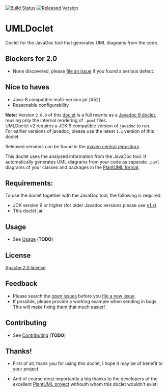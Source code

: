 [![Build Status][ci-img]][ci]
[![Released Version][maven-img]][maven]

# UMLDoclet

Doclet for the JavaDoc tool that generates UML diagrams from the code.  

## Blockers for 2.0

- None discovered, please [file an issue](https://github.com/talsma-ict/umldoclet/issues/new)
  if you found a serious defect.

## Nice to haves

- Java-8 compatible multi-version jar (#52)
- Reasonable configurability

__Note:__ Version `2.0.0` of this [doclet] is a full rewrite as 
a [Javadoc 9 doclet][doclet], reusing only the internal rendering of `.puml` files.  
UMLDoclet v2 requires a JDK 9 compatible version of `javadoc` to run.  
For earlier versions of javadoc, please use the latest `1.x` version of this doclet.

Released versions can be found in the [maven central repository][maven].  

This doclet uses the analyzed information from the JavaDoc tool.
It automatically generates UML diagrams from your code as separate 
`.puml` diagrams of your classes and packages in the 
[PlantUML format][plantuml].

## Requirements:

To use the doclet together with the JavaDoc tool, the following is required.

- JDK version 9 or higher (for older Javadoc versions please use [v1.x]).
- This doclet jar.

## Usage

- See [Usage] (__TODO__)

## License

[Apache 2.0 license](../LICENSE)

## Feedback

- Please search the [open issues](https://github.com/talsma-ict/umldoclet/issues)
  before you [file a new issue](https://github.com/talsma-ict/umldoclet/issues/new).
- If possible, please provide a working example when sending in bugs.
  This will make fixing them that much easier!
  
## Contributing

- See [Contributing] (__TODO__)

## Thanks!

- First of all, thank _you_ for using this doclet, I hope it may be of benefit to your project.
- And of course most importantly a big thanks to the developers of the excellent [PlantUML project][plantuml]
  withouth whom this doclet wouldn't exist!



  [ci-img]: https://img.shields.io/travis/talsma-ict/umldoclet/develop.svg
  [ci]: https://travis-ci.org/talsma-ict/umldoclet
  [maven-img]: https://img.shields.io/maven-central/v/nl.talsmasoftware/umldoclet.svg
  [maven]: http://search.maven.org/#search%7Cga%7C1%7Cg%3A%22nl.talsmasoftware%22%20AND%20a%3A%22umldoclet%22
  [usage]: USAGE.md
  [contributing]: Contributing.md
  [v1.x]: https://github.com/talsma-ict/umldoclet/tree/master
  [plantuml]: http://plantuml.com
  [doclet]: https://docs.oracle.com/javase/9/docs/api/jdk/javadoc/doclet/Doclet.html
